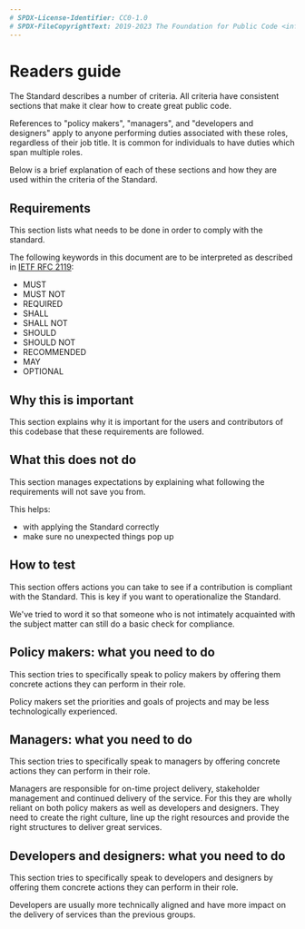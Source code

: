 ```yaml
---
# SPDX-License-Identifier: CC0-1.0
# SPDX-FileCopyrightText: 2019-2023 The Foundation for Public Code <info@publiccode.net>, https://standard.publiccode.net/AUTHORS
---
```

# Readers guide

The Standard describes a number of criteria.
All criteria have consistent sections that make it clear how to create great public code.

References to "policy makers", "managers", and "developers and designers" apply to anyone performing duties associated with these roles, regardless of their job title.
It is common for individuals to have duties which span multiple roles.

Below is a brief explanation of each of these sections and how they are used within the criteria of the Standard.

## Requirements

This section lists what needs to be done in order to comply with the standard.

The following keywords in this document are to be interpreted as described in [IETF RFC 2119](https://tools.ietf.org/html/rfc2119):

* MUST
* MUST NOT
* REQUIRED
* SHALL
* SHALL NOT
* SHOULD
* SHOULD NOT
* RECOMMENDED
* MAY
* OPTIONAL

## Why this is important

This section explains why it is important for the users and contributors of this codebase that these requirements are followed.

## What this does not do

This section manages expectations by explaining what following the requirements will not save you from.

This helps:

* with applying the Standard correctly
* make sure no unexpected things pop up

## How to test

This section offers actions you can take to see if a contribution is compliant with the Standard.
This is key if you want to operationalize the Standard.

We've tried to word it so that someone who is not intimately acquainted with the subject matter can still do a basic check for compliance.

## Policy makers: what you need to do

This section tries to specifically speak to policy makers by offering them concrete actions they can perform in their role.

Policy makers set the priorities and goals of projects and may be less technologically experienced.

## Managers: what you need to do

This section tries to specifically speak to managers by offering concrete actions they can perform in their role.

Managers are responsible for on-time project delivery, stakeholder management and continued delivery of the service.
For this they are wholly reliant on both policy makers as well as developers and designers.
They need to create the right culture, line up the right resources and provide the right structures to deliver great services.

## Developers and designers: what you need to do

This section tries to specifically speak to developers and designers by offering them concrete actions they can perform in their role.

Developers are usually more technically aligned and have more impact on the delivery of services than the previous groups.

